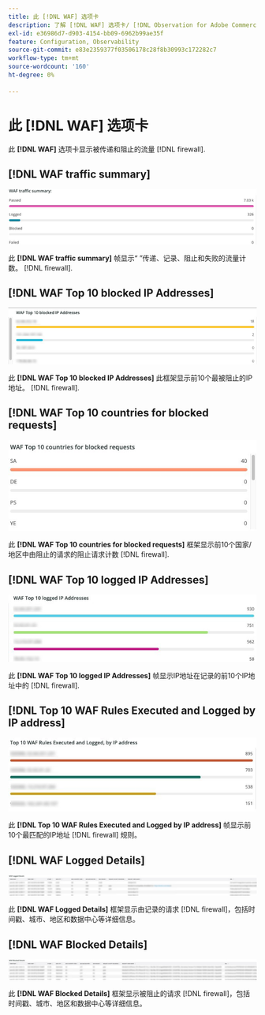 ```yaml
---
title: 此 [!DNL WAF] 选项卡
description: 了解 [!DNL WAF] 选项卡/ [!DNL Observation for Adobe Commerce].
exl-id: e36986d7-d903-4154-bb09-6962b99ae35f
feature: Configuration, Observability
source-git-commit: e83e2359377f03506178c28f8b30993c172282c7
workflow-type: tm+mt
source-wordcount: '160'
ht-degree: 0%

---
```


# 此 [!DNL WAF] 选项卡

此 **[!DNL WAF]** 选项卡显示被传递和阻止的流量 [!DNL firewall].

## [!DNL WAF traffic summary]

![WAF流量摘要](../../assets/tools/observation-for-adobe-commerce/waf-1.png)

此 **[!DNL WAF traffic summary]** 帧显示“ ”传递、记录、阻止和失败的流量计数。 [!DNL firewall].

## [!DNL WAF Top 10 blocked IP Addresses]

![WAF前10个被阻止的IP地址](../../assets/tools/observation-for-adobe-commerce/waf-2.png)

此 **[!DNL WAF Top 10 blocked IP Addresses]** 此框架显示前10个最被阻止的IP地址。 [!DNL firewall].

## [!DNL WAF Top 10 countries for blocked requests]

![被阻止请求的WAF前10个国家/地区](../../assets/tools/observation-for-adobe-commerce/waf-3.jpg)

此 **[!DNL WAF Top 10 countries for blocked requests]** 框架显示前10个国家/地区中由阻止的请求的阻止请求计数 [!DNL firewall].

## [!DNL WAF Top 10 logged IP Addresses]

![WAF前10个已记录的IP地址](../../assets/tools/observation-for-adobe-commerce/waf-4.jpg)

此 **[!DNL WAF Top 10 logged IP Addresses]** 帧显示IP地址在记录的前10个IP地址中的 [!DNL firewall].

## [!DNL Top 10 WAF Rules Executed and Logged by IP address]

![按IP地址执行和记录的前10个WAF规则](../../assets/tools/observation-for-adobe-commerce/waf-5.jpg)

此 **[!DNL Top 10 WAF Rules Executed and Logged by IP address]** 帧显示前10个最匹配的IP地址 [!DNL firewall] 规则。

## [!DNL WAF Logged Details]

![WAF记录的详细信息](../../assets/tools/observation-for-adobe-commerce/waf-6.jpg)

此 **[!DNL WAF Logged Details]** 框架显示由记录的请求 [!DNL firewall]，包括时间戳、城市、地区和数据中心等详细信息。

## [!DNL WAF Blocked Details]

![WAF阻止的详细信息](../../assets/tools/observation-for-adobe-commerce/waf-7.jpg)

此 **[!DNL WAF Blocked Details]** 框架显示被阻止的请求 [!DNL firewall]，包括时间戳、城市、地区和数据中心等详细信息。
